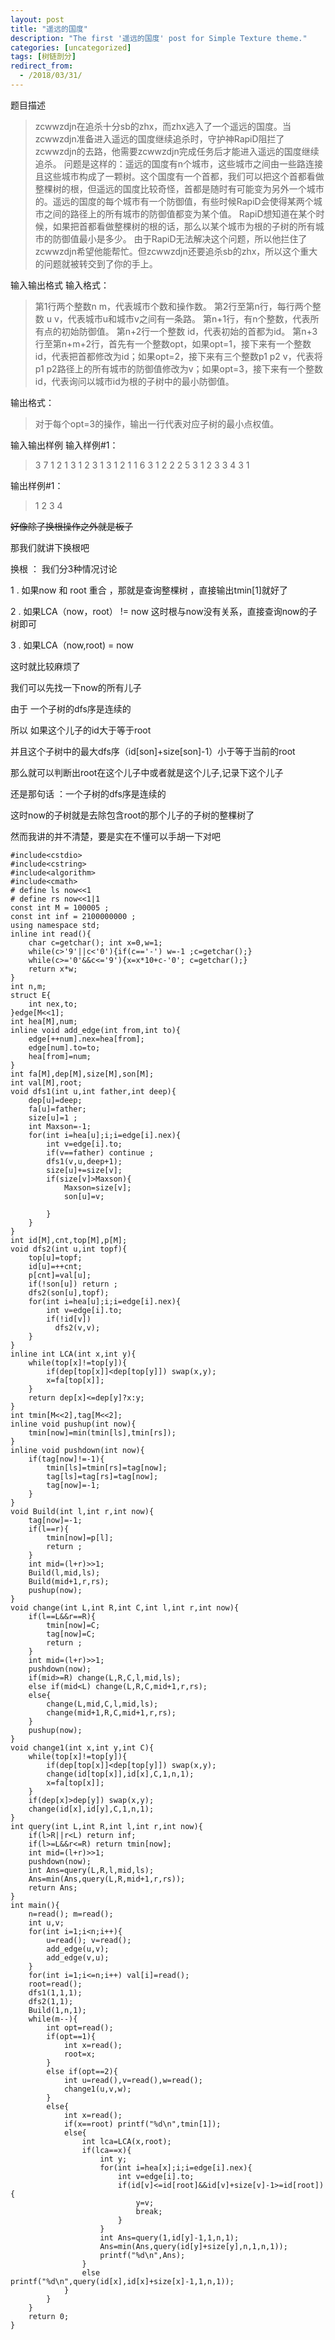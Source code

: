 ```yaml
---
layout: post
title: "遥远的国度"
description: "The first '遥远的国度' post for Simple Texture theme."
categories: [uncategorized]
tags: [树链剖分]
redirect_from:
  - /2018/03/31/
---
```


题目描述
>zcwwzdjn在追杀十分sb的zhx，而zhx逃入了一个遥远的国度。当zcwwzdjn准备进入遥远的国度继续追杀时，守护神RapiD阻拦了zcwwzdjn的去路，他需要zcwwzdjn完成任务后才能进入遥远的国度继续追杀。
问题是这样的：遥远的国度有n个城市，这些城市之间由一些路连接且这些城市构成了一颗树。这个国度有一个首都，我们可以把这个首都看做整棵树的根，但遥远的国度比较奇怪，首都是随时有可能变为另外一个城市的。遥远的国度的每个城市有一个防御值，有些时候RapiD会使得某两个城市之间的路径上的所有城市的防御值都变为某个值。
RapiD想知道在某个时候，如果把首都看做整棵树的根的话，那么以某个城市为根的子树的所有城市的防御值最小是多少。
由于RapiD无法解决这个问题，所以他拦住了zcwwzdjn希望他能帮忙。但zcwwzdjn还要追杀sb的zhx，所以这个重大的问题就被转交到了你的手上。

输入输出格式
输入格式：
>第1行两个整数n m，代表城市个数和操作数。
第2行至第n行，每行两个整数 u v，代表城市u和城市v之间有一条路。
第n+1行，有n个整数，代表所有点的初始防御值。
第n+2行一个整数 id，代表初始的首都为id。
第n+3行至第n+m+2行，首先有一个整数opt，如果opt=1，接下来有一个整数id，代表把首都修改为id；如果opt=2，接下来有三个整数p1 p2 v，代表将p1 p2路径上的所有城市的防御值修改为v；如果opt=3，接下来有一个整数 id，代表询问以城市id为根的子树中的最小防御值。

输出格式：
>对于每个opt=3的操作，输出一行代表对应子树的最小点权值。

输入输出样例
输入样例#1： 
>3 7
 1 2
 1 3
 1 2 3
 1
 3 1
 2 1 1 6
 3 1
 2 2 2 5
 3 1
 2 3 3 4
 3 1


输出样例#1： 
>1
 2
 3
 4
 
 ~~好像除了换根操作之外就是板子~~

那我们就讲下换根吧

换根 ： 我们分3种情况讨论

1 . 如果now 和 root 重合 ，那就是查询整棵树 ，直接输出tmin[1]就好了

2 . 如果LCA（now，root） != now 这时根与now没有关系，直接查询now的子树即可

3 . 如果LCA（now,root) = now

这时就比较麻烦了

我们可以先找一下now的所有儿子

由于 一个子树的dfs序是连续的

所以 如果这个儿子的id大于等于root

并且这个子树中的最大dfs序（id[son]+size[son]-1）小于等于当前的root

那么就可以判断出root在这个儿子中或者就是这个儿子,记录下这个儿子

还是那句话 ：一个子树的dfs序是连续的

这时now的子树就是去除包含root的那个儿子的子树的整棵树了 

然而我讲的并不清楚，要是实在不懂可以手胡一下对吧

```
#include<cstdio>
#include<cstring>
#include<algorithm>
#include<cmath>
# define ls now<<1
# define rs now<<1|1
const int M = 100005 ;
const int inf = 2100000000 ;
using namespace std;
inline int read(){
    char c=getchar(); int x=0,w=1;
    while(c>'9'||c<'0'){if(c=='-') w=-1 ;c=getchar();}
    while(c>='0'&&c<='9'){x=x*10+c-'0'; c=getchar();}
    return x*w;
}
int n,m;
struct E{
    int nex,to;
}edge[M<<1];
int hea[M],num;
inline void add_edge(int from,int to){
    edge[++num].nex=hea[from];
    edge[num].to=to;
    hea[from]=num;
}
int fa[M],dep[M],size[M],son[M];
int val[M],root;
void dfs1(int u,int father,int deep){
    dep[u]=deep; 
    fa[u]=father;
    size[u]=1 ;
    int Maxson=-1;
    for(int i=hea[u];i;i=edge[i].nex){
        int v=edge[i].to;
        if(v==father) continue ;
        dfs1(v,u,deep+1);
        size[u]+=size[v];
        if(size[v]>Maxson){
            Maxson=size[v];
            son[u]=v;

        }
    }
}
int id[M],cnt,top[M],p[M];
void dfs2(int u,int topf){
    top[u]=topf; 
    id[u]=++cnt;
    p[cnt]=val[u];
    if(!son[u]) return ;
    dfs2(son[u],topf);
    for(int i=hea[u];i;i=edge[i].nex){
        int v=edge[i].to;
        if(!id[v])
          dfs2(v,v);
    }
}
inline int LCA(int x,int y){
    while(top[x]!=top[y]){
        if(dep[top[x]]<dep[top[y]]) swap(x,y);
        x=fa[top[x]];
    }
    return dep[x]<=dep[y]?x:y;
}
int tmin[M<<2],tag[M<<2];
inline void pushup(int now){
    tmin[now]=min(tmin[ls],tmin[rs]);
}
inline void pushdown(int now){
    if(tag[now]!=-1){
        tmin[ls]=tmin[rs]=tag[now];
        tag[ls]=tag[rs]=tag[now];
        tag[now]=-1;
    }
}
void Build(int l,int r,int now){
    tag[now]=-1;
    if(l==r){
        tmin[now]=p[l];
        return ;
    }
    int mid=(l+r)>>1;
    Build(l,mid,ls);
    Build(mid+1,r,rs);
    pushup(now);
}
void change(int L,int R,int C,int l,int r,int now){
    if(l==L&&r==R){
        tmin[now]=C;
        tag[now]=C;
        return ;
    }
    int mid=(l+r)>>1;
    pushdown(now);
    if(mid>=R) change(L,R,C,l,mid,ls);
    else if(mid<L) change(L,R,C,mid+1,r,rs);
    else{
        change(L,mid,C,l,mid,ls);
        change(mid+1,R,C,mid+1,r,rs);
    }
    pushup(now);
}
void change1(int x,int y,int C){
    while(top[x]!=top[y]){
        if(dep[top[x]]<dep[top[y]]) swap(x,y);
        change(id[top[x]],id[x],C,1,n,1);
        x=fa[top[x]];
    }
    if(dep[x]>dep[y]) swap(x,y);
    change(id[x],id[y],C,1,n,1);
}
int query(int L,int R,int l,int r,int now){
    if(l>R||r<L) return inf;
    if(l>=L&&r<=R) return tmin[now];
    int mid=(l+r)>>1;
    pushdown(now);
    int Ans=query(L,R,l,mid,ls);
    Ans=min(Ans,query(L,R,mid+1,r,rs));
    return Ans;
}
int main(){
    n=read(); m=read();
    int u,v;
    for(int i=1;i<n;i++){
        u=read(); v=read();
        add_edge(u,v);
        add_edge(v,u);
    }
    for(int i=1;i<=n;i++) val[i]=read();
    root=read();
    dfs1(1,1,1);
    dfs2(1,1);
    Build(1,n,1);
    while(m--){
        int opt=read();
        if(opt==1){
            int x=read();
            root=x;
        }
        else if(opt==2){
            int u=read(),v=read(),w=read();
            change1(u,v,w);
        }
        else{
            int x=read();
            if(x==root) printf("%d\n",tmin[1]);
            else{
                int lca=LCA(x,root);
                if(lca==x){
                    int y;
                    for(int i=hea[x];i;i=edge[i].nex){
                        int v=edge[i].to;
                        if(id[v]<=id[root]&&id[v]+size[v]-1>=id[root]){
                            y=v;
                            break;
                        }
                    }
                    int Ans=query(1,id[y]-1,1,n,1);
                    Ans=min(Ans,query(id[y]+size[y],n,1,n,1));
                    printf("%d\n",Ans);
                }
                else printf("%d\n",query(id[x],id[x]+size[x]-1,1,n,1));
            }
        }
    }
    return 0;
}
```
